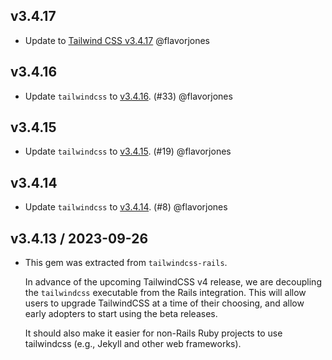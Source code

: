 ## v3.4.17

* Update to [Tailwind CSS v3.4.17](https://github.com/tailwindlabs/tailwindcss/releases/tag/v3.4.17) @flavorjones


## v3.4.16

* Update `tailwindcss` to [v3.4.16](https://github.com/tailwindlabs/tailwindcss/releases/tag/v3.4.16). (#33) @flavorjones


## v3.4.15

* Update `tailwindcss` to [v3.4.15](https://github.com/tailwindlabs/tailwindcss/releases/tag/v3.4.15). (#19) @flavorjones


## v3.4.14

* Update `tailwindcss` to [v3.4.14](https://github.com/tailwindlabs/tailwindcss/releases/tag/v3.4.14). (#8) @flavorjones


## v3.4.13 / 2023-09-26

* This gem was extracted from `tailwindcss-rails`.

  In advance of the upcoming TailwindCSS v4 release, we are decoupling the `tailwindcss` executable
  from the Rails integration. This will allow users to upgrade TailwindCSS at a time of their
  choosing, and allow early adopters to start using the beta releases.

  It should also make it easier for non-Rails Ruby projects to use tailwindcss (e.g., Jekyll and
  other web frameworks).
